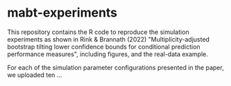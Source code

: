 # mabt-experiments

This repository contains the R code to reproduce the simulation experiments as shown in Rink & Brannath (2022) "Multiplicity-adjusted bootstrap tilting lower confidence bounds for conditional prediction performance measures", including figures, and the real-data example. 

For each of the simulation parameter configurations presented in the paper, we uploaded ten ...
